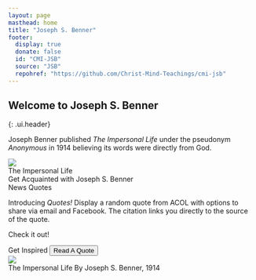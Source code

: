 ```yaml
---
layout: page
masthead: home
title: "Joseph S. Benner"
footer:
  display: true
  donate: false
  id: "CMI-JSB"
  source: "JSB"
  repohref: "https://github.com/Christ-Mind-Teachings/cmi-jsb"
---
```


## Welcome to Joseph S. Benner
{: .ui.header}

Joseph Benner published *The Impersonal Life* under the pseudonym *Anonymous*
in 1914 believing its words were directly from God.

<div id="page-contents">
  <div class="ui equal width grid source-acq-section">
    <div class="five wide column">
      <div class="ui card">
        <a id="book-acq" href="#" data-book="acq" class="toc-modal-open image">
          <img src="/t/jsb/public/img/src/acq-big.jpg">
        </a>
        <div class="content">
          <div class="header">The Impersonal Life</div>
          <div class="description">
            Get Acquainted with Joseph S. Benner
          </div>
        </div>
      </div>
    </div>
    <div class="column source-features">
      <div class="ui top attached tabular menu">
        <a class="active item" data-tab="first">News</a>
        <a class="item" data-tab="second">Quotes</a>
      </div>
      <div class="ui bottom attached active tab segment" data-tab="first">
        <div class="box">
          <p>
            Introducing <em>Quotes!</em> Display a random quote from ACOL with
            options to share via email and Facebook. The citation links you directly to 
            the source of the quote.  
          </p>
          <p>Check it out!</p>
        </div>
      </div>
      <div class="ui bottom attached tab segment" data-tab="second">
        <div class="ui form">
          <div class="fields">
            <div class="field">
              <label>Get Inspired</label>
              <button id="show-quote-button" class="ui primary button">
                <i class="quote left icon"></i>
                Read A Quote
              </button> 
            </div>
            <div id="user-quote-select" class="field"></div>
          </div>
        </div>
      </div>
    </div>
  </div>
  <div class="ui three cards">
    <div class="card">
      <a href="#" data-book="til" class="toc-modal-open image">
        <img src="/t/jsb/public/img/src/til-big.jpg">
      </a>
      <div class="content">
        <div class="description">
          The Impersonal Life By Joseph S. Benner, 1914
        </div>
      </div>
    </div>
  </div>
</div>

